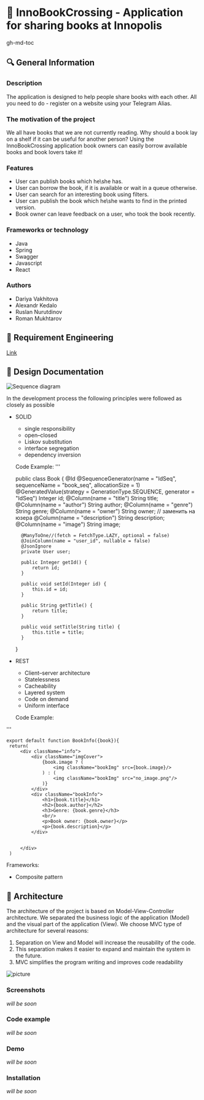 # :green_book: InnoBookCrossing - Application for sharing books at Innopolis

gh-md-toc

## :mag: General Information 

### Description

The application is designed to help people share books with each other. All you need to do - register on a website using your Telegram Alias. 

### The motivation of the project 

We all have books that we are not currently reading. Why should a book lay on a shelf if it can be useful for another person? Using the InnoBookCrossing application book owners can easily borrow available books and book lovers take it! 

### Features

* User can publish books which he\she has.
* User can borrow the book, if it is available or wait in a queue otherwise.
* User can search for an interesting book using filters.
* User can publish the book which he\she wants to find in the printed version.
* Book owner can leave feedback on a user, who took the book recently.

### Frameworks or technology

* Java
* Spring
* Swagger
* Javascript
* React

### Authors
 
 * Dariya Vakhitova
 * Alexandr Kedalo
 * Ruslan Nurutdinov
 * Roman Mukhtarov
 
## :round_pushpin: Requirement Engineering 
[Link](https://github.com/yadariya/InnoBookCrossing/blob/master/Requirement%20Engineering.pdf)

## :scroll: Design Documentation

![Sequence diagram](https://user-images.githubusercontent.com/66779337/134778315-9a577dc9-544c-465e-9f9f-6d72696b0c66.png)

In the development process the following principles were followed as closely as possible
* SOLID
  * single responsibility 
  * open–closed
  * Liskov substitution
  * interface segregation
  * dependency inversion

   Code Example:
 '''

    public class Book {
        @Id
        @SequenceGenerator(name = "IdSeq", sequenceName = "book_seq", allocationSize = 1)
        @GeneratedValue(strategy = GenerationType.SEQUENCE, generator = "IdSeq")
        Integer id;
        @Column(name = "title")
        String title;
        @Column(name = "author")
        String author;
        @Column(name = "genre")
        String genre;
        @Column(name = "owner")
        String owner; // заменить на юзера
        @Column(name = "description")
        String description;
        @Column(name = "image")
        String image;

        @ManyToOne//(fetch = FetchType.LAZY, optional = false)
        @JoinColumn(name = "user_id", nullable = false)
        @JsonIgnore
        private User user;

        public Integer getId() {
            return id;
        }

        public void setId(Integer id) {
            this.id = id;
        }

        public String getTitle() {
            return title;
        }

        public void setTitle(String title) {
            this.title = title;
        }
    }


* REST
  * Client–server architecture
  * Statelessness
  * Cacheability
  * Layered system
  * Code on demand
  * Uniform interface

   Code Example:

 '''

    export default function BookInfo({book}){
     return(
         <div className="info">
             <div className="imgCover">
                 {book.image ? (
                     <img className="bookImg" src={book.image}/>
                 ) : (
                     <img className="bookImg" src="no_image.png"/>
                 )}
             </div>
             <div className="bookInfo">
                 <h1>{book.title}</h1>
                 <h2>{book.author}</h2>
                 <h3>Genre: {book.genre}</h3>
                 <br/>
                 <p>Book owner: {book.owner}</p>
                 <p>{book.description}</p>
             </div>


         </div>
     )

Frameworks:

* Composite pattern 

## :hammer: Architecture

The architecture of the project is based on Model-View-Controller architecture. We separated the business logic of the application (Model) and the visual part of the application (View).   We choose MVC type of architecture for several reasons:

1. Separation on View and Model will increase the reusability of the code.
2. This separation makes it easier to expand and maintain the system in the future.
3. MVC simplifies the program writing and improves code readability

![picture](https://www.codeproject.com/KB/java/879896/mvc_role_diagram.png)

### Screenshots

*will be soon*

### Code example

*will be soon*

### Demo

*will be soon*

### Installation

*will be soon*

